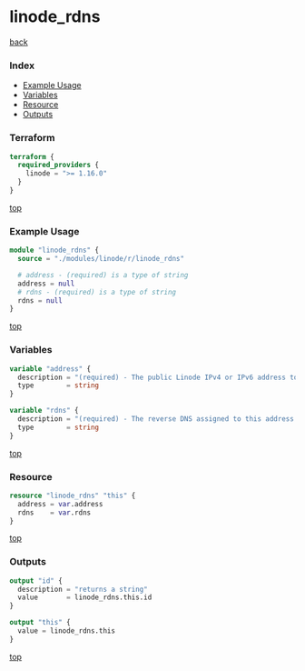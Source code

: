 # linode_rdns

[back](../linode.md)

### Index

- [Example Usage](#example-usage)
- [Variables](#variables)
- [Resource](#resource)
- [Outputs](#outputs)

### Terraform

```terraform
terraform {
  required_providers {
    linode = ">= 1.16.0"
  }
}
```

[top](#index)

### Example Usage

```terraform
module "linode_rdns" {
  source = "./modules/linode/r/linode_rdns"

  # address - (required) is a type of string
  address = null
  # rdns - (required) is a type of string
  rdns = null
}
```

[top](#index)

### Variables

```terraform
variable "address" {
  description = "(required) - The public Linode IPv4 or IPv6 address to operate on."
  type        = string
}

variable "rdns" {
  description = "(required) - The reverse DNS assigned to this address. For public IPv4 addresses, this will be set to a default value provided by Linode if not explicitly set."
  type        = string
}
```

[top](#index)

### Resource

```terraform
resource "linode_rdns" "this" {
  address = var.address
  rdns    = var.rdns
}
```

[top](#index)

### Outputs

```terraform
output "id" {
  description = "returns a string"
  value       = linode_rdns.this.id
}

output "this" {
  value = linode_rdns.this
}
```

[top](#index)